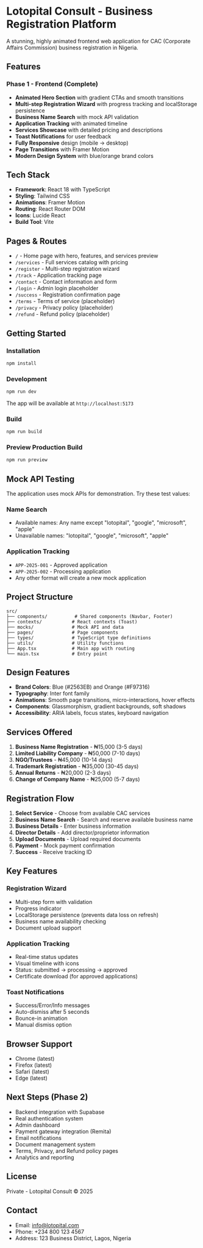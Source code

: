# Lotopital Consult - Business Registration Platform

A stunning, highly animated frontend web application for CAC (Corporate Affairs Commission) business registration in Nigeria.

## Features

### Phase 1 - Frontend (Complete)

- **Animated Hero Section** with gradient CTAs and smooth transitions
- **Multi-step Registration Wizard** with progress tracking and localStorage persistence
- **Business Name Search** with mock API validation
- **Application Tracking** with animated timeline
- **Services Showcase** with detailed pricing and descriptions
- **Toast Notifications** for user feedback
- **Fully Responsive** design (mobile → desktop)
- **Page Transitions** with Framer Motion
- **Modern Design System** with blue/orange brand colors

## Tech Stack

- **Framework**: React 18 with TypeScript
- **Styling**: Tailwind CSS
- **Animations**: Framer Motion
- **Routing**: React Router DOM
- **Icons**: Lucide React
- **Build Tool**: Vite

## Pages & Routes

- `/` - Home page with hero, features, and services preview
- `/services` - Full services catalog with pricing
- `/register` - Multi-step registration wizard
- `/track` - Application tracking page
- `/contact` - Contact information and form
- `/login` - Admin login placeholder
- `/success` - Registration confirmation page
- `/terms` - Terms of service (placeholder)
- `/privacy` - Privacy policy (placeholder)
- `/refund` - Refund policy (placeholder)

## Getting Started

### Installation

```bash
npm install
```

### Development

```bash
npm run dev
```

The app will be available at `http://localhost:5173`

### Build

```bash
npm run build
```

### Preview Production Build

```bash
npm run preview
```

## Mock API Testing

The application uses mock APIs for demonstration. Try these test values:

### Name Search
- Available names: Any name except "lotopital", "google", "microsoft", "apple"
- Unavailable names: "lotopital", "google", "microsoft", "apple"

### Application Tracking
- `APP-2025-001` - Approved application
- `APP-2025-002` - Processing application
- Any other format will create a new mock application

## Project Structure

```
src/
├── components/          # Shared components (Navbar, Footer)
├── contexts/           # React contexts (Toast)
├── mocks/              # Mock API and data
├── pages/              # Page components
├── types/              # TypeScript type definitions
├── utils/              # Utility functions
├── App.tsx             # Main app with routing
└── main.tsx            # Entry point
```

## Design Features

- **Brand Colors**: Blue (#2563EB) and Orange (#F97316)
- **Typography**: Inter font family
- **Animations**: Smooth page transitions, micro-interactions, hover effects
- **Components**: Glassmorphism, gradient backgrounds, soft shadows
- **Accessibility**: ARIA labels, focus states, keyboard navigation

## Services Offered

1. **Business Name Registration** - ₦15,000 (3-5 days)
2. **Limited Liability Company** - ₦50,000 (7-10 days)
3. **NGO/Trustees** - ₦45,000 (10-14 days)
4. **Trademark Registration** - ₦35,000 (30-45 days)
5. **Annual Returns** - ₦20,000 (2-3 days)
6. **Change of Company Name** - ₦25,000 (5-7 days)

## Registration Flow

1. **Select Service** - Choose from available CAC services
2. **Business Name Search** - Search and reserve available business name
3. **Business Details** - Enter business information
4. **Director Details** - Add director/proprietor information
5. **Upload Documents** - Upload required documents
6. **Payment** - Mock payment confirmation
7. **Success** - Receive tracking ID

## Key Features

### Registration Wizard
- Multi-step form with validation
- Progress indicator
- LocalStorage persistence (prevents data loss on refresh)
- Business name availability checking
- Document upload support

### Application Tracking
- Real-time status updates
- Visual timeline with icons
- Status: submitted → processing → approved
- Certificate download (for approved applications)

### Toast Notifications
- Success/Error/Info messages
- Auto-dismiss after 5 seconds
- Bounce-in animation
- Manual dismiss option

## Browser Support

- Chrome (latest)
- Firefox (latest)
- Safari (latest)
- Edge (latest)

## Next Steps (Phase 2)

- Backend integration with Supabase
- Real authentication system
- Admin dashboard
- Payment gateway integration (Remita)
- Email notifications
- Document management system
- Terms, Privacy, and Refund policy pages
- Analytics and reporting

## License

Private - Lotopital Consult © 2025

## Contact

- Email: info@lotopital.com
- Phone: +234 800 123 4567
- Address: 123 Business District, Lagos, Nigeria
